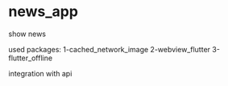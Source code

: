 # news_app
 show news
 
used packages: 1-cached_network_image
 2-webview_flutter
 3-flutter_offline

integration with  api 
